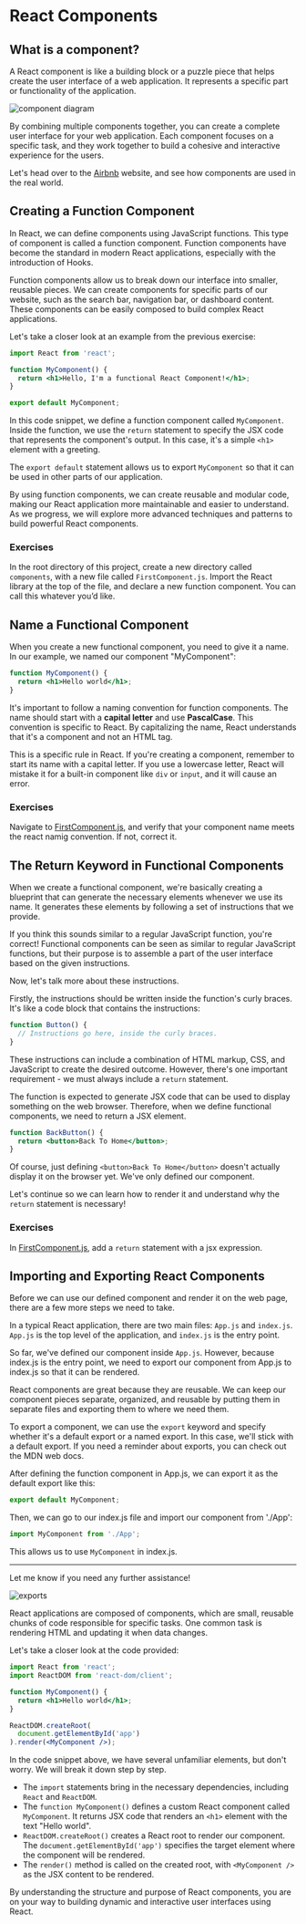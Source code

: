 # React Components

## What is a component?

A React component is like a building block or a puzzle piece that helps create the user interface of a web application. It represents a specific part or functionality of the application.

![component diagram](https://miro.medium.com/v2/resize:fit:1400/1*NX0GtVytAI8soIUMAuUSeQ.png)

By combining multiple components together, you can create a complete user interface for your web application. Each component focuses on a specific task, and they work together to build a cohesive and interactive experience for the users.

Let's head over to the [Airbnb](https://www.airbnb.com/) website, and see how components are used in the real world.

## Creating a Function Component

In React, we can define components using JavaScript functions. This type of component is called a function component. Function components have become the standard in modern React applications, especially with the introduction of Hooks.

Function components allow us to break down our interface into smaller, reusable pieces. We can create components for specific parts of our website, such as the search bar, navigation bar, or dashboard content. These components can be easily composed to build complex React applications.

Let's take a closer look at an example from the previous exercise:

```jsx
import React from 'react';

function MyComponent() {
  return <h1>Hello, I'm a functional React Component!</h1>;
}

export default MyComponent;
```

In this code snippet, we define a function component called `MyComponent`. Inside the function, we use the `return` statement to specify the JSX code that represents the component's output. In this case, it's a simple `<h1>` element with a greeting.

The `export default` statement allows us to export `MyComponent` so that it can be used in other parts of our application.

By using function components, we can create reusable and modular code, making our React application more maintainable and easier to understand. As we progress, we will explore more advanced techniques and patterns to build powerful React components.

### Exercises

In the root directory of this project, create a new directory called `components`, with a new file called `FirstComponent.js`.
Import the React library at the top of the file, and declare a new function component. You can call this whatever you’d like.

## Name a Functional Component

When you create a new functional component, you need to give it a name. In our example, we named our component "MyComponent":

```jsx
function MyComponent() {
  return <h1>Hello world</h1>;
}
```

It's important to follow a naming convention for function components. The name should start with a **capital letter** and use **PascalCase**. This convention is specific to React. By capitalizing the name, React understands that it's a component and not an HTML tag.

This is a specific rule in React. If you're creating a component, remember to start its name with a capital letter. If you use a lowercase letter, React will mistake it for a built-in component like `div` or `input`, and it will cause an error.

### Exercises

Navigate to [FirstComponent.js](./components/FirstComponent.js), and verify that your component name meets the react namig convention.
If not, correct it.


## The Return Keyword in Functional Components

When we create a functional component, we're basically creating a blueprint that can generate the necessary elements whenever we use its name. It generates these elements by following a set of instructions that we provide.

If you think this sounds similar to a regular JavaScript function, you're correct! Functional components can be seen as similar to regular JavaScript functions, but their purpose is to assemble a part of the user interface based on the given instructions.

Now, let's talk more about these instructions.

Firstly, the instructions should be written inside the function's curly braces. It's like a code block that contains the instructions:

```jsx
function Button() {
  // Instructions go here, inside the curly braces.
}
```

These instructions can include a combination of HTML markup, CSS, and JavaScript to create the desired outcome. However, there's one important requirement - we must always include a `return` statement.

The function is expected to generate JSX code that can be used to display something on the web browser. Therefore, when we define functional components, we need to return a JSX element.

```jsx
function BackButton() {
  return <button>Back To Home</button>;
}
```

Of course, just defining `<button>Back To Home</button>` doesn't actually display it on the browser yet. We've only defined our component.

Let's continue so we can learn how to render it and understand why the `return` statement is necessary!

### Exercises

In [FirstComponent.js](./components/FirstComponent.js), add a `return` statement with a jsx expression.


## Importing and Exporting React Components


Before we can use our defined component and render it on the web page, there are a few more steps we need to take.

In a typical React application, there are two main files: `App.js` and `index.js`. `App.js` is the top level of the application, and `index.js` is the entry point.

So far, we've defined our component inside `App.js`. However, because index.js is the entry point, we need to export our component from App.js to index.js so that it can be rendered.

React components are great because they are reusable. We can keep our component pieces separate, organized, and reusable by putting them in separate files and exporting them to where we need them.

To export a component, we can use the `export` keyword and specify whether it's a default export or a named export. In this case, we'll stick with a default export. If you need a reminder about exports, you can check out the MDN web docs.

After defining the function component in App.js, we can export it as the default export like this:

```jsx
export default MyComponent;
```

Then, we can go to our index.js file and import our component from './App':

```jsx
import MyComponent from './App';
```

This allows us to use `MyComponent` in index.js.

---

Let me know if you need any further assistance!

![exports](https://i.stack.imgur.com/uCCXS.png)














React applications are composed of components, which are small, reusable chunks of code responsible for specific tasks. One common task is rendering HTML and updating it when data changes.

Let's take a closer look at the code provided:

```jsx
import React from 'react';
import ReactDOM from 'react-dom/client';

function MyComponent() {
  return <h1>Hello world</h1>;
}

ReactDOM.createRoot(
  document.getElementById('app')
).render(<MyComponent />);
```

In the code snippet above, we have several unfamiliar elements, but don't worry. We will break it down step by step.

- The `import` statements bring in the necessary dependencies, including `React` and `ReactDOM`.
- The `function MyComponent()` defines a custom React component called `MyComponent`. It returns JSX code that renders an `<h1>` element with the text "Hello world".
- `ReactDOM.createRoot()` creates a React root to render our component. The `document.getElementById('app')` specifies the target element where the component will be rendered.
- The `render()` method is called on the created root, with `<MyComponent />` as the JSX content to be rendered.

By understanding the structure and purpose of React components, you are on your way to building dynamic and interactive user interfaces using React.
